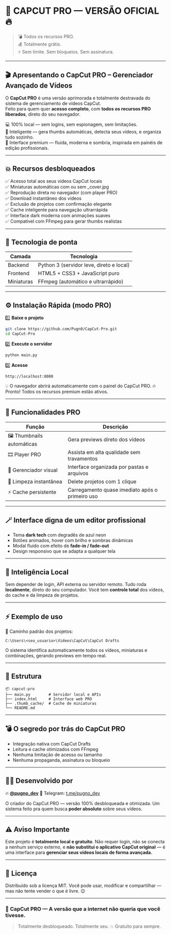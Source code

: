 # 🚨 CAPCUT PRO — VERSÃO OFICIAL 🔥

> 💣 Todos os recursos PRO.  
> 💰 Totalmente grátis.  
> ⚡ Sem limite. Sem bloqueios. Sem assinatura.  

---

## 🎬 Apresentando o **CapCut PRO – Gerenciador Avançado de Vídeos**

O **CapCut PRO** é uma versão aprimorada e totalmente destravada do sistema de gerenciamento de vídeos CapCut.  
Feito para quem quer **acesso completo**, com **todos os recursos PRO liberados**, direto do seu navegador.

💻 100% local — sem logins, sem espionagem, sem limitações.  
🧠 Inteligente — gera thumbs automáticas, detecta seus vídeos, e organiza tudo sozinho.  
🎨 Interface premium — fluida, moderna e sombria, inspirada em painéis de edição profissionais.

---

## 💥 Recursos desbloqueados

✅ Acesso total aos seus vídeos CapCut locais  
✅ Miniaturas automáticas com ou sem _cover.jpg  
✅ Reprodução direta no navegador (com player PRO)  
✅ Download instantâneo dos vídeos  
✅ Exclusão de projetos com confirmação elegante  
✅ Cache inteligente para navegação ultrarrápida  
✅ Interface dark moderna com animações suaves  
✅ Compatível com FFmpeg para gerar thumbs realistas  

---

## 🧠 Tecnologia de ponta

| Camada | Tecnologia |
|--------|-------------|
| Backend | Python 3 (servidor leve, direto e local) |
| Frontend | HTML5 + CSS3 + JavaScript puro |
| Miniaturas | FFmpeg (automático e ultrarrápido) |

---

## ⚙️ Instalação Rápida (modo PRO)

1️⃣ **Baixe o projeto**
```bash
git clone https://github.com/Pugn0/CapCut-Pro.git
cd CapCut-Pro
````

2️⃣ **Execute o servidor**

```bash
python main.py
```

3️⃣ **Acesse**

```
http://localhost:8000
```

💡 O navegador abrirá automaticamente com o painel do CapCut PRO.
🔥 Pronto! Todos os recursos premium estão ativos.

---

## 🧩 Funcionalidades PRO

| Função                     | Descrição                                       |
| -------------------------- | ----------------------------------------------- |
| 🖼️ Thumbnails automáticas | Gera previews direto dos vídeos                 |
| 🎞️ Player PRO             | Assista em alta qualidade sem travamentos       |
| 📁 Gerenciador visual      | Interface organizada por pastas e arquivos      |
| 🧹 Limpeza instantânea     | Delete projetos com 1 clique                    |
| ⚡ Cache persistente        | Carregamento quase imediato após o primeiro uso |

---

## 🪄 Interface digna de um editor profissional

* Tema **dark tech** com degradês de azul neon
* Botões animados, hover com brilho e sombras dinâmicas
* Modal fluido com efeito de **fade-in / fade-out**
* Design responsivo que se adapta a qualquer tela

---

## 🧠 Inteligência Local

Sem depender de login, API externa ou servidor remoto.
Tudo roda **localmente**, direto do seu computador.
Você tem **controle total** dos vídeos, do cache e da limpeza de projetos.

---

## ⚡ Exemplo de uso

📍 Caminho padrão dos projetos:

```
C:\Users\<seu_usuario>\Videos\CapCut\CapCut Drafts
```

O sistema identifica automaticamente todos os vídeos, miniaturas e combinações, gerando previews em tempo real.

---

## 🧩 Estrutura

```
📦 capcut-pro
├── main.py        # Servidor local e APIs
├── index.html     # Interface web PRO
├── .thumb_cache/  # Cache de miniaturas
└── README.md
```

---

## 💣 O segredo por trás do CapCut PRO

* Integração nativa com CapCut Drafts
* Leitura e cache otimizados com FFmpeg
* Nenhuma limitação de acesso ou tamanho
* Nenhuma propaganda, assinatura ou bloqueio

---

## 🧑‍💻 Desenvolvido por

🔥 **[@pugno_dev](https://t.me/pugno_dev)**
💬 Telegram: [t.me/pugno_dev](https://t.me/pugno_dev)

O criador do CapCut PRO — versão 100% desbloqueada e otimizada.
Um sistema feito pra quem busca **poder absoluto** sobre seus vídeos.

---

## ⚠️ Aviso Importante

Este projeto é **totalmente local e gratuito**.
Não requer login, não se conecta a nenhum serviço externo,
e **não substitui o aplicativo CapCut original** — é uma interface para **gerenciar seus vídeos locais de forma avançada.**

---

## 🪪 Licença

Distribuído sob a licença MIT.
Você pode usar, modificar e compartilhar — mas não tente vender o que é livre. 😉

---

### 🚀 **CapCut PRO — A versão que a internet não queria que você tivesse.**

> Totalmente desbloqueado.
> Totalmente seu.
> 💥 Gratuito para sempre.

